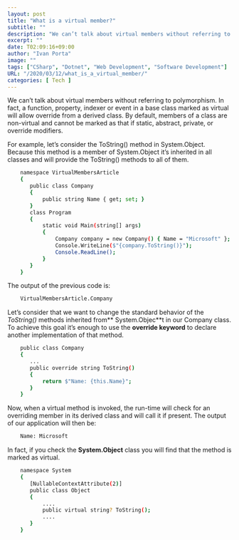 ```yaml
---
layout: post
title: "What is a virtual member?"
subtitle: ""
description: "We can’t talk about virtual members without referring to polymorphism. In fact, a function, property, indexer or event in a base class marked as virtual will allow override from a derived class..."
excerpt: ""
date: T02:09:16+09:00
author: "Ivan Porta"
image: ""
tags: ["CSharp", "Dotnet", "Web Development", "Software Development"]
URL: "/2020/03/12/what_is_a_virtual_member/"
categories: [ Tech ]
---
```


We can’t talk about virtual members without referring to polymorphism. In fact, a function, property, indexer or event in a base class marked as virtual will allow override from a derived class. By default, members of a class are non-virtual and cannot be marked as that if static, abstract, private, or override modifiers.

For example, let’s consider the ToString() method in System.Object. Because this method is a member of System.Object it’s inherited in all classes and will provide the ToString() methods to all of them.

```bash
    namespace VirtualMembersArticle
    {
       public class Company
       {
           public string Name { get; set; }
       }   
       class Program
       {
           static void Main(string[] args)
           {
               Company company = new Company() { Name = "Microsoft" };
               Console.WriteLine($"{company.ToString()}");
               Console.ReadLine();
           }  
       }
    }
```

The output of the previous code is:

```bash
    VirtualMembersArticle.Company
```

Let’s consider that we want to change the standard behavior of the _ToString()_ methods inherited from** System.Objec**t in our Company class. To achieve this goal it’s enough to use the **override keyword** to declare another implementation of that method.

```bash
    public class Company
    {
       ...
       public override string ToString()
       {
           return $"Name: {this.Name}";
       }
    }
```

Now, when a virtual method is invoked, the run-time will check for an overriding member in its derived class and will call it if present. The output of our application will then be:

```bash
    Name: Microsoft
```

In fact, if you check the **System.Object** class you will find that the method is marked as virtual.

```bash
    namespace System
    {
       [NullableContextAttribute(2)]
       public class Object
       {
           ....
           public virtual string? ToString();
           ....
       }
    }
```
